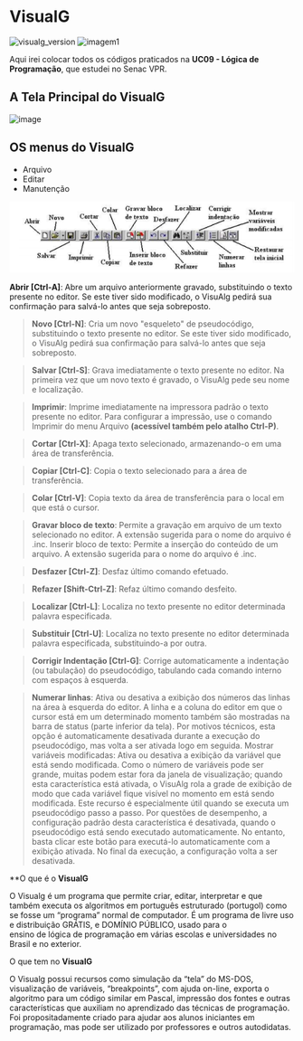 # VisualG
![visualg_version](https://img.shields.io/badge/visualg-3.0-red.svg) ![imagem1](https://img.shields.io/badge/M%C3%A1rcia-Programa%C3%A7%C3%A3o-yellow.svg)

Aqui irei colocar todos os códigos praticados na **UC09 - Lógica de Programação**, que estudei no Senac VPR.

## A Tela Principal do VisualG
![image](https://user-images.githubusercontent.com/6373438/60443652-12202c00-9bf2-11e9-947c-614f8ac883f0.png)

 ## OS menus do VisualG

 - Arquivo
 - Editar
 - Manutenção

![menu](https://raw.githubusercontent.com/Marciamuli/VisualG/master/60469491-3bad7780-9c33-11e9-9d76-1712cdb7ccd8.png)

**Abrir [Ctrl-A]**: Abre um arquivo anteriormente gravado, substituindo o texto presente no editor. Se este tiver sido modificado, o VisuAlg pedirá sua confirmação para salvá-lo
antes que seja sobreposto.

> **Novo [Ctrl-N]**: Cria um novo "esqueleto" de pseudocódigo, substituindo o texto presente no editor. Se este tiver sido modificado, o VisuAlg pedirá sua confirmação para salvá-lo
antes que seja sobreposto.

> **Salvar [Ctrl-S]**: Grava imediatamente o texto presente no editor. Na primeira vez que um novo texto é gravado, o VisuAlg pede seu nome e localização.

> **Imprimir**: Imprime imediatamente na impressora padrão o texto presente no editor. Para configurar a impressão, use o comando Imprimir do menu Arquivo **(acessível
também pelo atalho Ctrl-P)**.

> **Cortar [Ctrl-X]**: Apaga texto selecionado, armazenando-o em uma área de transferência.

> **Copiar [Ctrl-C]**: Copia o texto selecionado para a área de transferência.

> **Colar [Ctrl-V]**: Copia texto da área de transferência para o local em que está o cursor.

> **Gravar bloco de texto**: Permite a gravação em arquivo de um texto selecionado no editor. A extensão sugerida para o nome do arquivo é .inc.
Inserir bloco de texto: Permite a inserção do conteúdo de um arquivo. A extensão sugerida para o nome do arquivo é .inc.

> **Desfazer [Ctrl-Z]**: Desfaz último comando efetuado.

> **Refazer [Shift-Ctrl-Z]**: Refaz último comando desfeito.

> **Localizar [Ctrl-L]**: Localiza no texto presente no editor determinada palavra especificada.

> **Substituir [Ctrl-U]**: Localiza no texto presente no editor determinada palavra especificada, substituindo-a por outra.

> **Corrigir Indentação [Ctrl-G]**: Corrige automaticamente a indentação (ou tabulação) do pseudocódigo, tabulando cada comando interno com espaços à esquerda.

> **Numerar linhas**: Ativa ou desativa a exibição dos números das linhas na área à esquerda do editor. A linha e a coluna do editor em que o cursor está em um determinado momento
também são mostradas na barra de status (parte inferior da tela). Por motivos técnicos, esta opção é automaticamente desativada durante a execução do pseudocódigo, mas volta
a ser ativada logo em seguida. Mostrar variáveis modificadas: Ativa ou desativa a exibição da variável que está sendo modificada. Como o número de variáveis pode ser grande, muitas podem estar fora da
janela de visualização; quando esta característica está ativada, o VisuAlg rola a grade de exibição de modo que cada variável fique visível no momento em está sendo modificada.
Este recurso é especialmente útil quando se executa um pseudocódigo passo a passo. Por questões de desempenho, a configuração padrão desta característica é desativada,
quando o pseudocódigo está sendo executado automaticamente. No entanto, basta clicar este botão para executá-lo automaticamente com a exibição ativada. No final da
execução, a configuração volta a ser desativada.

**O que é o **VisualG**

O Visualg é um programa que permite criar, editar, interpretar e que também executa os algoritmos 
em português estruturado (portugol) como se fosse um “programa” normal de computador.
É um programa de livre uso e distribuição GRÁTIS, e DOMÍNIO PÚBLICO, usado para o  
ensino de lógica de programação em várias escolas e universidades no Brasil e no exterior.

O que tem no **VisualG**

O Visualg possui recursos como simulação da “tela” do MS-DOS, visualização de variáveis, “breakpoints”, com 
ajuda on-line, exporta o algoritmo para um código similar em Pascal, impressão dos fontes e outras características 
que auxiliam no aprendizado das técnicas de programação.
Foi propositadamente criado para ajudar aos alunos iniciantes em programação, mas 
pode ser utilizado por professores e outros autodidatas.

